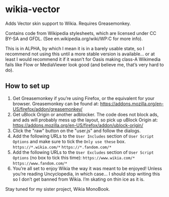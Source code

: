 # wikia-vector
Adds Vector skin support to Wikia. Requires Greasemonkey. 

Contains code from Wikipedia stylesheets, which are licensed under CC BY-SA and GFDL. (See en.wikipedia.org/wiki/WP:C for more info).

This is in ALPHA, by which I mean it is in a barely usable state, so I recommend not using this until a more stable version is available... or at least I would recommend it if it wasn’t for Oasis making class-A Wikimedia fails like Flow or MediaViewer look good (and believe me, that’s very hard to do).

## How to set up
1. Get Greasemonkey if you’re using Firefox, or the equivalent for your browser. Greasemonkey can be found at: https://addons.mozilla.org/en-US/firefox/addon/greasemonkey/
2. Get uBlock Origin or another adblocker. The code does not block ads, and ads will probably mess up the layout, so pick up uBlock Origin at: https://addons.mozilla.org/en-US/firefox/addon/ublock-origin/
3. Click the "raw" button on the "user.js" and follow the dialogs.
4. Add the following URLs to the `User Includes` section of `User Script Options` and make sure to tick the `Only use these` box.
`https://*.wikia.com/*`
`https://*.fandom.com/*`
5. Add the following URLs to the `User Excludes` section of `User Script Options` (no box to tick this time):
`https://www.wikia.com/*`
`https://www.fandom.com/*`
6. You’re all set to enjoy Wikia the way it was meant to be enjoyed! Unless you’re reading Uncyclopedia, in which case... I should stop writing this so I don’t get banned from Wikia. I’m skating on thin ice as it is.

Stay tuned for my sister project, Wikia MonoBook.
